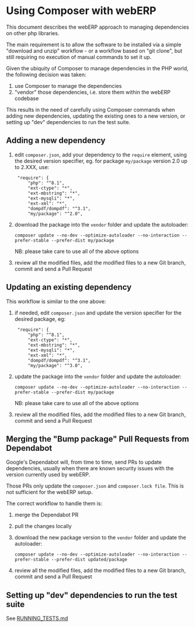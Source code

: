 # Using Composer with webERP

This document describes the webERP approach to managing dependencies on other php libraries.

The main requirement is to allow the software to be installed via a simple "download and unzip" workflow - or a
workflow based on "git clone", but still requiring no execution of manual commands to set it up.

Given the ubiquity of Composer to manage dependencies in the PHP world, the following decision was taken:
1. use Composer to manage the dependencies
2. "vendor" those dependencies, i.e. store them within the webERP codebase

This results in the need of carefully using Composer commands when adding new dependencies, updating the existing ones
to a new version, or setting up "dev" dependencies to run the test suite.


## Adding a new dependency

1. edit `composer.json`, add your dependency to the `require` element, using the desired version specifier, eg.
   for package `my/package` version 2.0 up to 2.XXX, use:

       	"require": {
   			"php": "^8.1",
   			"ext-ctype": "*",
   			"ext-mbstring": "*",
   			"ext-mysqli": "*",
   			"ext-xml": "*",
   			"dompdf/dompdf": "^3.1",
   			"my/package": "^2.0",

2. download the package into the `vendor` folder and update the autoloader:

       composer update --no-dev --optimize-autoloader --no-interaction --prefer-stable --prefer-dist my/package

   NB: please take care to use all of the above options

3. review all the modified files, add the modified files to a new Git branch, commit and send a Pull Request


## Updating an existing dependency

This workflow is similar to the one above:

1. if needed, edit `composer.json` and update the version specifier for the desired package, eg:

       	"require": {
   			"php": "^8.1",
   			"ext-ctype": "*",
   			"ext-mbstring": "*",
   			"ext-mysqli": "*",
   			"ext-xml": "*",
   			"dompdf/dompdf": "^3.1",
   			"my/package": "^3.0",

2. update the package into the `vendor` folder and update the autoloader:

       composer update --no-dev --optimize-autoloader --no-interaction --prefer-stable --prefer-dist my/package

   NB: please take care to use all of the above options

3. review all the modified files, add the modified files to a new Git branch, commit and send a Pull Request


## Merging the "Bump package" Pull Requests from Dependabot

Google's Dependabot will, from time to time, send PRs to update dependencies, usually when there are known security
issues with the version currently used by webERP.

Those PRs only update the `composer.json` and `composer.lock file`. This is not sufficient for the webERP setup.

The correct workflow to handle them is:

1. merge the Dependabot PR

2. pull the changes locally

3. download the new package version to the `vendor` folder and update the autoloader:

       composer update --no-dev --optimize-autoloader --no-interaction --prefer-stable --prefer-dist updated/package

4. review all the modified files, add the modified files to a new Git branch, commit and send a Pull Request


## Setting up "dev" dependencies to run the test suite

See [RUNNING_TESTS.md](RUNNING_TESTS.md)
